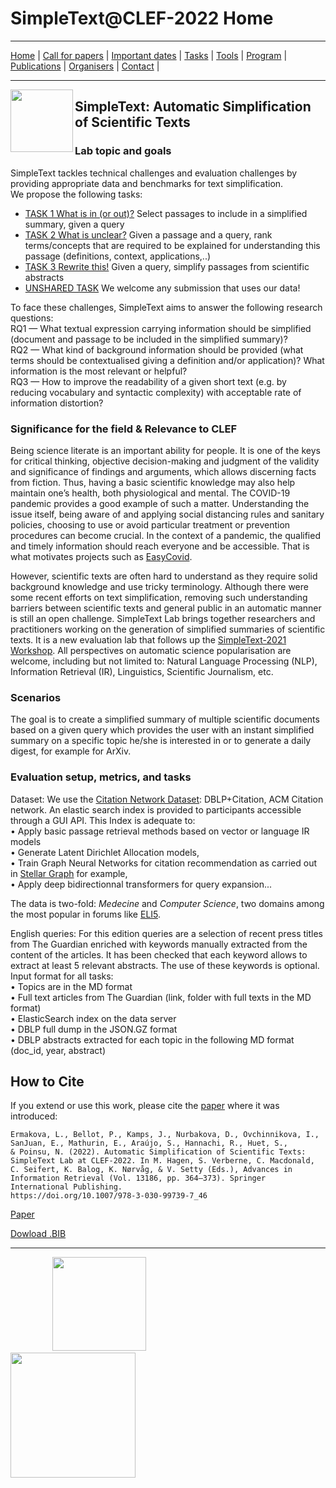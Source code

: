 # SimpleText@CLEF-2022 Home

---

[Home](./) | [Call for papers](./CFP) | [Important dates](./dates) | [Tasks](./tasks)  | [Tools](./tools) | 
[Program](./program) | [Publications](./publications) | [Organisers](./organisers) | [Contact](./contact) |
<!--- <img src="https://github.com/simpletext-madics/2021/blob/main/clef/FR.png?raw=true" width="30">https://simpletext-project.com/2022/clef/') --->

---

<img align="left" src="https://github.com/simpletext-madics/2021/blob/main/clef/simpletext-logo-blue.png?raw=true" width="100"/>  

## SimpleText: Automatic Simplification of Scientific Texts


### Lab topic and goals

SimpleText tackles technical challenges and evaluation challenges by providing appropriate data and benchmarks for text simplification. 
<br/>We propose the following tasks: 
* [TASK 1   What is in (or out)?](./task1)
Select passages to include in a simplified summary, given a query
* [TASK 2   What is unclear?](./task2)
Given a passage and a query, rank terms/concepts that are required to be explained for understanding this passage (definitions, context, applications,..) 
* [TASK 3   Rewrite this!](./task3)
Given a query, simplify passages from scientific abstracts 
* [UNSHARED TASK](./task4)
We welcome any submission that uses our data!


To face these challenges, SimpleText aims to answer the following research questions: 
<br/>RQ1 — What textual expression carrying information should be simplified (document and passage to be included in the simplified summary)?
<br/>RQ2 — What kind of background information should be provided (what terms should be contextualised giving a definition and/or application)? What information is the most relevant or helpful? 
<br/>RQ3 — How to improve the readability of a given short text (e.g. by reducing vocabulary and syntactic complexity) with acceptable rate of information distortion? 

### Significance for the field & Relevance to CLEF

Being science literate is an important ability for people. It is one
of the keys for critical thinking, objective decision-making and
judgment of the validity and significance of findings and arguments,
which allows discerning facts from fiction. Thus, having a basic
scientific knowledge may also help maintain one’s health, both
physiological and mental. The COVID-19 pandemic provides a good
example of such a matter. Understanding the issue itself, being aware
of and applying social distancing rules and sanitary policies,
choosing to use or avoid particular treatment or prevention procedures
can become crucial. In the context of a pandemic, the qualified and
timely information should reach everyone and be accessible. That is
what motivates projects such as [EasyCovid](https://easycovid19.org/).

However, scientific texts are often hard to understand as they require
solid background knowledge and use tricky terminology. Although there
were some recent efforts on text simplification, removing
such understanding barriers between scientific texts and general
public in an automatic manner is still an open challenge. SimpleText
Lab brings together researchers and practitioners working on the
generation of simplified summaries of scientific texts. It is a new
evaluation lab that follows up the [SimpleText-2021 Workshop](https://simpletext-project.com/2021/clef/en/). All
perspectives on automatic science popularisation are welcome,
including but not limited to: Natural Language Processing (NLP),
Information Retrieval (IR), Linguistics, Scientific Journalism, etc.

### Scenarios

The goal is to create a simplified summary of multiple scientific
documents based on a given query which provides the user with an
instant simplified summary on a specific topic he/she is interested in
or to generate a daily digest, for example for ArXiv.

### Evaluation setup, metrics, and tasks 

Dataset: We use the [Citation Network
Dataset](https://www.aminer.org/citation): DBLP+Citation, ACM Citation
network. An elastic search index is provided to participants
accessible through a GUI API. This Index is adequate to:
<br/>•	Apply basic passage retrieval methods based on vector or language IR models
<br/>•	Generate Latent Dirichlet Allocation models, 
<br/>•	Train Graph Neural Networks for citation recommendation as carried out in [Stellar Graph](https://stellargraph.readthedocs.io/) for example,
<br/>•	Apply deep bidirectionnal transformers for query expansion...

The data is two-fold: *Medecine* and *Computer Science*, two domains
among the most popular in forums like
[ELI5](https://www.reddit.com/r/explainlikeimfive/).


English queries: For this edition queries are a selection of recent press titles from The Guardian enriched with keywords manually extracted from the content of the articles. It has been checked that each keyword allows to extract at least 5 relevant abstracts. The use of these keywords is optional. 
<br/>Input format for all tasks:
<br/>•	Topics are in the MD format
<br/>•	Full text articles from The Guardian (link, folder with full texts in the MD format)
<br/>•	ElasticSearch index on the data server
<br/>•	DBLP full dump in the JSON.GZ format
<br/>•	DBLP abstracts extracted for each topic in the following MD format (doc_id, year, abstract)

## How to Cite
If you extend or use this work, please cite the [paper](https://link.springer.com/chapter/10.1007/978-3-030-99739-7_46) where it was introduced:
```
Ermakova, L., Bellot, P., Kamps, J., Nurbakova, D., Ovchinnikova, I., SanJuan, E., Mathurin, E., Araújo, S., Hannachi, R., Huet, S., 
& Poinsu, N. (2022). Automatic Simplification of Scientific Texts: SimpleText Lab at CLEF-2022. In M. Hagen, S. Verberne, C. Macdonald, 
C. Seifert, K. Balog, K. Nørvåg, & V. Setty (Eds.), Advances in Information Retrieval (Vol. 13186, pp. 364–373). Springer International Publishing. 
https://doi.org/10.1007/978-3-030-99739-7_46
```
[Paper](https://link.springer.com/chapter/10.1007/978-3-030-99739-7_46)

[Dowload .BIB](../bib/simpletext_ecir_2022.bib)

---

&nbsp;&nbsp;&nbsp;&nbsp;&nbsp;&nbsp;&nbsp;&nbsp;&nbsp;&nbsp;&nbsp;&nbsp;&nbsp;&nbsp;&nbsp;&nbsp; [<img src="https://github.com/simpletext-madics/2021/blob/main/clef/logo-clef-2021.png?raw=true" width="150">](http://www.clef-initiative.eu/) &nbsp;&nbsp;&nbsp;&nbsp;&nbsp;&nbsp;&nbsp;&nbsp;&nbsp;&nbsp;&nbsp;&nbsp;&nbsp;&nbsp;&nbsp;&nbsp;&nbsp;&nbsp;&nbsp;&nbsp;&nbsp;&nbsp;&nbsp;&nbsp; [<img src="https://github.com/simpletext-madics/2021/blob/main/clef/logo-clef-initiative.png?raw=true" width="200">](http://clef2021.clef-initiative.eu/) 
